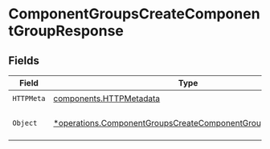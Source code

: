 # ComponentGroupsCreateComponentGroupResponse


## Fields

| Field                                                                                                                                     | Type                                                                                                                                      | Required                                                                                                                                  | Description                                                                                                                               |
| ----------------------------------------------------------------------------------------------------------------------------------------- | ----------------------------------------------------------------------------------------------------------------------------------------- | ----------------------------------------------------------------------------------------------------------------------------------------- | ----------------------------------------------------------------------------------------------------------------------------------------- |
| `HTTPMeta`                                                                                                                                | [components.HTTPMetadata](../../models/components/httpmetadata.md)                                                                        | :heavy_check_mark:                                                                                                                        | N/A                                                                                                                                       |
| `Object`                                                                                                                                  | [*operations.ComponentGroupsCreateComponentGroupResponseBody](../../models/operations/componentgroupscreatecomponentgroupresponsebody.md) | :heavy_minus_sign:                                                                                                                        | The request has succeeded.                                                                                                                |